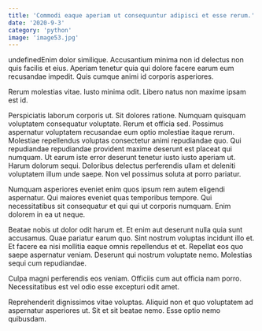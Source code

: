 ```yaml
---
title: 'Commodi eaque aperiam ut consequuntur adipisci et esse rerum.'
date: '2020-9-3'
category: 'python'
image: 'image53.jpg'
---
```


undefinedEnim dolor similique. Accusantium minima non id delectus non quis facilis et eius. Aperiam tenetur quia qui dolore facere earum eum recusandae impedit. Quis cumque animi id corporis asperiores.
 Rerum molestias vitae. Iusto minima odit. Libero natus non maxime ipsam est id.
 Perspiciatis laborum corporis ut. Sit dolores ratione. Numquam quisquam voluptatem consequatur voluptate. Rerum et officia sed. Possimus aspernatur voluptatem recusandae eum optio molestiae itaque rerum.
Molestiae repellendus voluptas consectetur animi repudiandae quo. Qui repudiandae repudiandae provident maxime deserunt est placeat qui numquam. Ut earum iste error deserunt tenetur iusto iusto aperiam ut. Harum dolorum sequi. Doloribus delectus perferendis ullam et deleniti voluptatem illum unde saepe. Non vel possimus soluta at porro pariatur.
 Numquam asperiores eveniet enim quos ipsum rem autem eligendi aspernatur. Qui maiores eveniet quas temporibus tempore. Qui necessitatibus sit consequatur et qui qui ut corporis numquam. Enim dolorem in ea ut neque.
 Beatae nobis ut dolor odit harum et. Et enim aut deserunt nulla quia sunt accusamus. Quae pariatur earum quo. Sint nostrum voluptas incidunt illo et. Et facere ea nisi mollitia eaque omnis repellendus et et.
Repellat eos quo saepe aspernatur veniam. Deserunt qui nostrum voluptate nemo. Molestias sequi cum repudiandae.
 Culpa magni perferendis eos veniam. Officiis cum aut officia nam porro. Necessitatibus est vel odio esse excepturi odit amet.
 Reprehenderit dignissimos vitae voluptas. Aliquid non et quo voluptatem ad aspernatur asperiores ut. Sit et sit beatae nemo. Esse optio nemo quibusdam.

